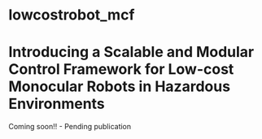 # lowcostrobot_mcf


# Introducing a Scalable and Modular Control Framework for Low-cost Monocular Robots in Hazardous Environments

Coming soon!! - Pending publication
